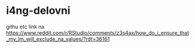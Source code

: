 # i4ng-delovni
githu etc link na https://www.reddit.com/r/RStudio/comments/z3s4ax/how_do_i_ensure_that_my_lm_will_exclude_na_values/?rdt=36161
